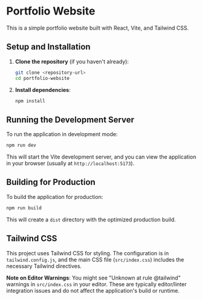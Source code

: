 # Portfolio Website

This is a simple portfolio website built with React, Vite, and Tailwind CSS.

## Setup and Installation

1.  **Clone the repository** (if you haven't already):
    ```bash
    git clone <repository-url>
    cd portfolio-website
    ```

2.  **Install dependencies**:
    ```bash
    npm install
    ```

## Running the Development Server

To run the application in development mode:

```bash
npm run dev
```

This will start the Vite development server, and you can view the application in your browser (usually at `http://localhost:5173`).

## Building for Production

To build the application for production:

```bash
npm run build
```

This will create a `dist` directory with the optimized production build.

## Tailwind CSS

This project uses Tailwind CSS for styling. The configuration is in `tailwind.config.js`, and the main CSS file (`src/index.css`) includes the necessary Tailwind directives.

**Note on Editor Warnings**: You might see "Unknown at rule @tailwind" warnings in `src/index.css` in your editor. These are typically editor/linter integration issues and do not affect the application's build or runtime.
